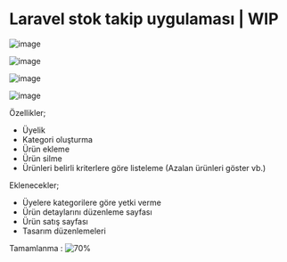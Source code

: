 # Laravel stok takip uygulaması | WIP

![image](https://user-images.githubusercontent.com/10588005/128151254-f00f3eaa-bc51-41c2-b3e7-8d3cd43d9bfb.png)

![image](https://user-images.githubusercontent.com/10588005/128151347-9ffdda81-ddd9-49c2-909e-d4b92ddc87f6.png)

![image](https://user-images.githubusercontent.com/10588005/128151380-96d11562-9353-4beb-866e-fa25d24c3f42.png)

![image](https://user-images.githubusercontent.com/10588005/128152016-b3473d13-b46b-4671-8466-a3d21ff7d10a.png)


Özellikler;
- Üyelik
- Kategori oluşturma
- Ürün ekleme
- Ürün silme
- Ürünleri belirli kriterlere göre listeleme (Azalan ürünleri göster vb.)


Eklenecekler;
- Üyelere kategorilere göre yetki verme
- Ürün detaylarını düzenleme sayfası
- Ürün satış sayfası
- Tasarım düzenlemeleri

Tamamlanma : ![70%](https://progress-bar.dev/70)
